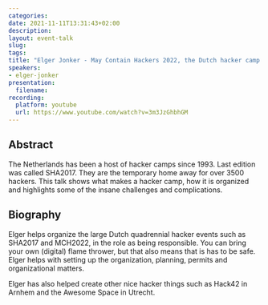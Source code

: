 ```yaml
---
categories:
date: 2021-11-11T13:31:43+02:00
description:
layout: event-talk
slug:
tags:
title: "Elger Jonker - May Contain Hackers 2022, the Dutch hacker camp after SHA"
speakers:
- elger-jonker
presentation:
  filename:
recording:
  platform: youtube
  url: https://www.youtube.com/watch?v=3m3JzGhbhGM
---
```


## Abstract

The Netherlands has been a host of hacker camps since 1993. Last edition was called SHA2017. They are the temporary home away for over 3500 hackers. This talk shows what makes a hacker camp, how it is organized and highlights some of the insane challenges and complications.

## Biography

Elger helps organize the large Dutch quadrennial hacker events such as SHA2017 and MCH2022, in the role as being responsible. You can bring your own (digital) flame thrower, but that also means that is has to be safe. Elger helps with setting up the organization, planning, permits and organizational matters.

Elger has also helped create other nice hacker things such as Hack42 in Arnhem and the Awesome Space in Utrecht.
